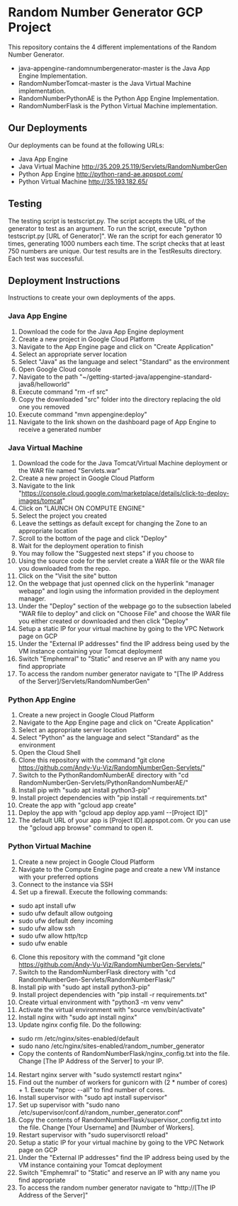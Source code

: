 # Random Number Generator GCP Project
This repository contains the 4 different implementations of the Random Number Generator.
* java-appengine-randomnumbergenerator-master is the Java App Engine Implementation. 
* RandomNumberTomcat-master is the Java Virtual Machine implementation.
* RandomNumberPythonAE is the Python App Engine Implementation. 
* RandomNumberFlask is the Python Virtual Machine implementation.

## Our Deployments
Our deployments can be found at the following URLs:
* Java App Engine
* Java Virtual Machine http://35.209.25.119/Servlets/RandomNumberGen
* Python App Engine http://python-rand-ae.appspot.com/
* Python Virtual Machine http://35.193.182.65/

## Testing
The testing script is testscript.py. The script accepts the URL of the generator to test as an argument. To run the script, execute "python testscript.py [URL of Generator]". We ran the script for each generator 10 times, generating 1000 numbers each time. The script checks that at least 750 numbers are unique. Our test results are in the TestResults directory. Each test was successful.

## Deployment Instructions
Instructions to create your own deployments of the apps.
### Java App Engine
1. Download the code for the Java App Engine deployment
2. Create a new project in Google Cloud Platform
3. Navigate to the App Engine page and click on "Create Application"
4. Select an appropriate server location
5. Select "Java" as the language and select "Standard" as the environment
6. Open Google Cloud console
7. Navigate to the path "~/getting-started-java/appengine-standard-java8/helloworld"
8. Execute command "rm -rf src"
9. Copy the downloaded "src" folder into the directory replacing the old one you removed
10. Execute command "mvn appengine:deploy"
11. Navigate to the link shown on the dashboard page of App Engine to receive a generated number

### Java Virtual Machine
1. Download the code for the Java Tomcat/Virtual Machine deployment or the WAR file named "Servlets.war"
2. Create a new project in Google Cloud Platform
3. Navigate to the link "https://console.cloud.google.com/marketplace/details/click-to-deploy-images/tomcat"
4. Click on "LAUNCH ON COMPUTE ENGINE"
5. Select the project you created
6. Leave the settings as default except for changing the Zone to an appropriate location
7. Scroll to the bottom of the page and click "Deploy"
8. Wait for the deployment operation to finish
9. You may follow the "Suggested next steps" if you choose to
10. Using the source code for the servlet create a WAR file or the WAR file you downloaded from the repo.
11. Click on the "Visit the site" button
12. On the webpage that just openned click on the hyperlink "manager webapp" and login using the information provided in the deployment manager.
13. Under the "Deploy" section of the webpage go to the subsection labeled "WAR file to deploy" and click on "Choose File" and choose the WAR file you either created or downloaded and then click "Deploy"
14. Setup a static IP for your virtual machine by going to the VPC Network page on GCP
15. Under the "External IP addresses" find the IP address being used by the VM instance containing your Tomcat deployment
16. Switch "Emphemral" to "Static" and reserve an IP with any name you find appropriate
17. To access the random number generator navigate to "[The IP Address of the Server]/Servlets/RandomNumberGen"

### Python App Engine
1. Create a new project in Google Cloud Platform
2. Navigate to the App Engine page and click on "Create Application"
3. Select an appropriate server location
4. Select "Python" as the language and select "Standard" as the environment
5. Open the Cloud Shell
6. Clone this repository with the command "git clone https://github.com/Andy-Vu-Viz/RandomNumberGen-Servlets/"
7. Switch to the PythonRandomNumberAE directory with "cd RandomNumberGen-Servlets/PythonRandomNumberAE/"
8. Install pip with "sudo apt install python3-pip"
9. Install project dependencies with "pip install -r requirements.txt"
10. Create the app with "gcloud app create"
11. Deploy the app with "gcloud app deploy app.yaml --[Project ID]"
12. The default URL of your app is [Project ID].appspot.com. Or you can use the "gcloud app browse" command to open it.

### Python Virtual Machine
1. Create a new project in Google Cloud Platform
2. Navigate to the Compute Engine page and create a new VM instance with your preferred options
3. Connect to the instance via SSH
4. Set up a firewall. Execute the following commands:
* sudo apt install ufw
* sudo ufw default allow outgoing
* sudo ufw default deny incoming
* sudo ufw allow ssh
* sudo ufw allow http/tcp
* sudo ufw enable
6. Clone this repository with the command "git clone https://github.com/Andy-Vu-Viz/RandomNumberGen-Servlets/"
7. Switch to the RandomNumberFlask directory with "cd RandomNumberGen-Servlets/RandomNumberFlask/"
8. Install pip with "sudo apt install python3-pip"
9. Install project dependencies with "pip install -r requirements.txt"
10. Create virtual environment with "python3 -m venv venv"
11. Activate the virtual environment with "source venv/bin/activate"
12. Install nginx with "sudo apt install nginx"
13. Update nginx config file. Do the following: 
* sudo rm /etc/nginx/sites-enabled/default
* sudo nano /etc/nginx/sites-enabled/random_number_generator
* Copy the contents of RandomNumberFlask/nginx_config.txt into the file. Change [The IP Address of the Server] to your IP.
14. Restart nginx server with "sudo systemctl restart nginx"
15. Find out the number of workers for gunicorn with (2 * number of cores) + 1. Execute "nproc --all" to find number of cores.
16. Install supervisor with "sudo apt install supervisor"
17. Set up supervisor with "sudo nano /etc/supervisor/conf.d/random_number_generator.conf"
18. Copy the contents of RandomNumberFlask/supervisor_config.txt into the file. Change [Your Username] and [Number of Workers].
19. Restart supervisor with "sudo supervisorctl reload"
20. Setup a static IP for your virtual machine by going to the VPC Network page on GCP
21. Under the "External IP addresses" find the IP address being used by the VM instance containing your Tomcat deployment
22. Switch "Emphemral" to "Static" and reserve an IP with any name you find appropriate
23. To access the random number generator navigate to "http://[The IP Address of the Server]"
